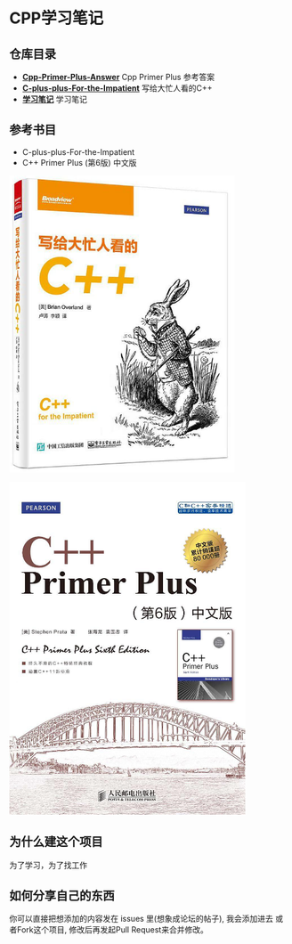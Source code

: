 # CPP学习笔记

## 仓库目录

* [**Cpp-Primer-Plus-Answer**](Cpp-Primer-Plus-Answer/) Cpp Primer Plus 参考答案
* [**C-plus-plus-For-the-Impatient**](C-plus-plus-For-the-Impatient/) 写给大忙人看的C++
* [**学习笔记**](docs/) 学习笔记

## 参考书目

* C-plus-plus-For-the-Impatient
* C++ Primer Plus (第6版) 中文版

![1527159575717.png](image/1527159575717.png)

![1527159446734.png](image/1527159446734.png)

## 为什么建这个项目

为了学习，为了找工作

## 如何分享自己的东西

你可以直接把想添加的内容发在 issues 里(想象成论坛的帖子), 我会添加进去
或者Fork这个项目, 修改后再发起Pull Request来合并修改。
